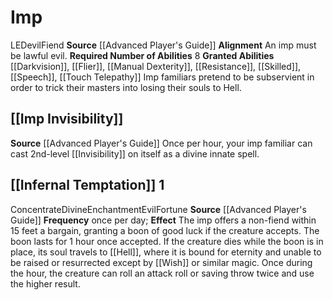 ﻿---
id: '2'
name: Imp
source: '[[DATABASE/source/Advanced Player''s Guide|Advanced Player''s Guide]]'
trait: null

---
# Imp

<span class="trait-alignment item-trait">LE</span><span class="item-trait">Devil</span><span class="item-trait">Fiend</span>
**Source** [[Advanced Player's Guide]] 
**Alignment** An imp must be lawful evil.
**Required Number of Abilities** 8
**Granted Abilities** [[Darkvision]], [[Flier]], [[Manual Dexterity]], [[Resistance]], [[Skilled]], [[Speech]], [[Touch Telepathy]]
Imp familiars pretend to be subservient in order to trick their masters into losing their souls to Hell.

## [[Imp Invisibility]]

**Source** [[Advanced Player's Guide]] 
Once per hour, your imp familiar can cast 2nd-level [[Invisibility]] on itself as a divine innate spell.

## [[Infernal Temptation]] <span class="action-icon">1</span>

<span class="item-trait">Concentrate</span><span class="item-trait">Divine</span><span class="item-trait">Enchantment</span><span class="item-trait">Evil</span><span class="item-trait">Fortune</span>
**Source** [[Advanced Player's Guide]] 
**Frequency** once per day; **Effect** The imp offers a non-fiend within 15 feet a bargain, granting a boon of good luck if the creature accepts. The boon lasts for 1 hour once accepted. If the creature dies while the boon is in place, its soul travels to [[Hell]], where it is bound for eternity and unable to be raised or resurrected except by [[Wish]] or similar magic. Once during the hour, the creature can roll an attack roll or saving throw twice and use the higher result.